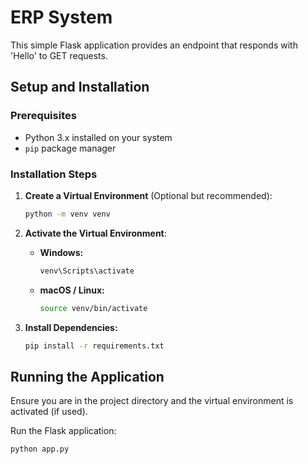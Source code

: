 # ERP System

This simple Flask application provides an endpoint that responds with 'Hello' to GET requests.

## Setup and Installation

### Prerequisites
- Python 3.x installed on your system
- `pip` package manager

### Installation Steps
1. **Create a Virtual Environment** (Optional but recommended):

    ```bash
    python -m venv venv
    ```
   
1. **Activate the Virtual Environment**:

    - **Windows:**
    
        ```bash
        venv\Scripts\activate
        ```
        
    - **macOS / Linux:**
    
        ```bash
        source venv/bin/activate
        ```

1. **Install Dependencies:**

    ```bash
    pip install -r requirements.txt
    ```

## Running the Application

Ensure you are in the project directory and the virtual environment is activated (if used).

Run the Flask application:

```bash
python app.py
```